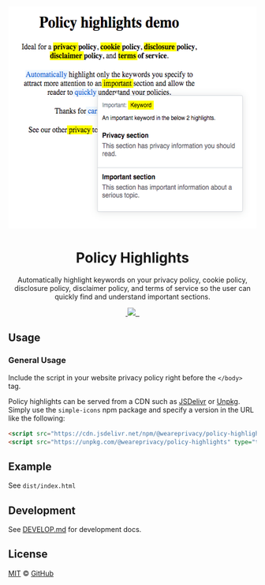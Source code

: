 <p align="center">
  <img width="550px" height="450px" src="./static/readme.png">
</p>

<h1 align="center">Policy Highlights</h1>

<p align="center">Automatically highlight keywords on your privacy policy, cookie policy, disclosure policy, disclaimer policy, and terms of service so the user can quickly find and understand important sections.</p>

<p align="center">
  <a aria-label="npm package" href="https://www.npmjs.com/package/@weareprivacy/policy-highlights">
    <img alt="" src="https://img.shields.io/npm/v/@weareprivacy/policy-highlights.svg">
  </a>
  <a aria-label="contributors graph" href="https://github.com/weareprivacy/weareprivacy-policy-highlights/graphs/contributors">
    <img src="https://img.shields.io/github/contributors/weareprivacy/weareprivacy-policy-highlights.svg">
  </a>
  <a aria-label="last commit" href="https://github.com/weareprivacy/weareprivacy-policy-highlights/commits/master">
    <img alt="" src="https://img.shields.io/github/last-commit/weareprivacy/weareprivacy-policy-highlights.svg">
  </a>
  <a aria-label="license" href="https://github.com/weareprivacy/weareprivacy-policy-highlights/blob/master/LICENSE.txt">
    <img src="https://img.shields.io/github/license/weareprivacy/weareprivacy-policy-highlights.svg" alt="">
  </a>
</p>

## Usage

### General Usage

Include the script in your website privacy policy right before the `</body>` tag.

Policy highlights can be served from a CDN such as [JSDelivr](https://www.jsdelivr.com) or [Unpkg](https://unpkg.com). Simply use the `simple-icons` npm package and specify a version in the URL like the following:

```html
<script src="https://cdn.jsdelivr.net/npm/@weareprivacy/policy-highlights" type="text/javascript"></script>
<script src="https://unpkg.com/@weareprivacy/policy-highlights" type="text/javascript"></script>
```

## Example

See `dist/index.html`

## Development
See [DEVELOP.md](./DEVELOP.md) for development docs.

## License

[MIT](./LICENSE.txt) &copy; [GitHub](https://github.com/)